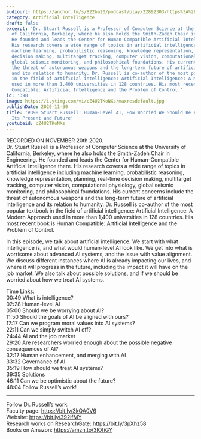 ```yaml
---
audiourl: https://anchor.fm/s/822ba20/podcast/play/22892303/https%3A%2F%2Fd3ctxlq1ktw2nl.cloudfront.net%2Fstaging%2F2020-10-20%2F607c70d3-9fe9-a228-2cf6-a0ea2e0ab1b9.m4a
category: Artificial Intelligence
draft: false
excerpt: 'Dr. Stuart Russell is a Professor of Computer Science at the University
  of California, Berkeley, where he also holds the Smith-Zadeh Chair in Engineering.
  He founded and leads the Center for Human-Compatible Artificial Intelligence there.
  His research covers a wide range of topics in artificial intelligence including
  machine learning, probabilistic reasoning, knowledge representation, planning, real-time
  decision making, multitarget tracking, computer vision, computational physiology,
  global seismic monitoring, and philosophical foundations. His current concerns include
  the threat of autonomous weapons and the long-term future of artificial intelligence
  and its relation to humanity. Dr. Russell is co-author of the most popular textbook
  in the field of artificial intelligence: Artificial Intelligence: A Modern Approach
  used in more than 1,400 universities in 128 countries. His most recent book is Human
  Compatible: Artificial Intelligence and the Problem of Control.'
id: '398'
image: https://i.ytimg.com/vi/cZ4U2TKoNXs/maxresdefault.jpg
publishDate: 2020-11-30
title: '#398 Stuart Russell: Human-Level AI, How Worried We Should Be About AI, and
  Its Present and Future'
youtubeid: cZ4U2TKoNXs
---
```

<div class="timelinks">

RECORDED ON NOVEMBER 20th 2020.  
Dr. Stuart Russell is a Professor of Computer Science at the University of California, Berkeley, where he also holds the Smith-Zadeh Chair in Engineering. He founded and leads the Center for Human-Compatible Artificial Intelligence there. His research covers a wide range of topics in artificial intelligence including machine learning, probabilistic reasoning, knowledge representation, planning, real-time decision making, multitarget tracking, computer vision, computational physiology, global seismic monitoring, and philosophical foundations. His current concerns include the threat of autonomous weapons and the long-term future of artificial intelligence and its relation to humanity. Dr. Russell is co-author of the most popular textbook in the field of artificial intelligence: Artificial Intelligence: A Modern Approach used in more than 1,400 universities in 128 countries. His most recent book is Human Compatible: Artificial Intelligence and the Problem of Control.

In this episode, we talk about artificial intelligence. We start with what intelligence is, and what would human-level AI look like. We get into what is worrisome about advanced AI systems, and the issue with value alignment. We discuss different instances where AI is already impacting our lives, and where it will progress in the future, including the impact it will have on the job market. We also talk about possible solutions, and if we should be worried about how we treat AI systems.

Time Links:  
<time>00:49</time> What is intelligence?  
<time>02:28</time> Human-level AI  
<time>05:00</time> Should we be worrying about AI?  
<time>11:50</time> Should the goals of AI be aligned with ours?  
<time>17:17</time> Can we program moral values into AI systems?  
<time>22:11</time> Can we simply switch AI off?  
<time>24:44</time> AI and the job market  
<time>29:20</time> Are researchers worried enough about the possible negative consequences of AI?  
<time>32:17</time> Human enhancement, and merging with AI  
<time>33:32</time> Governance of AI  
<time>35:19</time> How should we treat AI systems?  
<time>39:35</time> Solutions  
<time>46:11</time> Can we be optimistic about the future?  
<time>48:04</time> Follow Russell’s work!

---

Follow Dr. Russell’s work:  
Faculty page: https://bit.ly/3kQA0V6  
Website:  https://bit.ly/392lfMY  
Research works on ResearchGate: https://bit.ly/3pXhz58  
Books on Amazon: https://amzn.to/3lOfiGY
</div>

